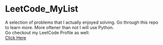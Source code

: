 # LeetCode_MyList
A selection of problems that I actually enjoyed solving. Go through this repo to learn more.
More oftener than not I will use Python.
<br>
Go checkout my LeetCode Profile as well:
<br>
<a href="https://leetcode.com/user9927Mm/">Click Here</a>

